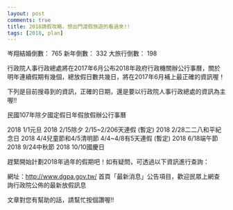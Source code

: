 ```yaml
---
layout: post
comments: true
title: 2018請假攻略，想出門渡假旅遊的看過來!!
tags: [2018, plan]
---
```


岑翔結婚倒數： 765
新年倒數： 332
大旅行倒數： 198

行政院人事行政總處將在2017年6月公布2018年政府行政機關辦公行事曆，關於明年連續假期有幾個，總放假日數共幾日，將在2017年6月補上最正確的資訊喔！

下列是目前搜尋到的資訊，正確的日期，還是要以行政院人事行政總處的資訊為主喔!!

民國107年除夕國定假日年假放假辦公行事曆

2018 1/1元旦
2018 2/15除夕    2/15~2/206天連假 (暫定)
2018 2/28二二八和平紀念日
2018 4/4兒童節和4/5清明節   4/4~4/8有5天連假 (暫定)
2018 6/18端午節
2018 9/24中秋節
2018 10/10國慶日

趕緊開始計劃2018年過年的假期吧！如有疑問，可透過以下資訊進行查詢：

網址：http://www.dgpa.gov.tw/  首頁「最新消息」公告項目，歡迎民眾上網查詢行政院公佈的最新放假訊息

文章對您有幫助的話，請幫忙按個讚喔!!

